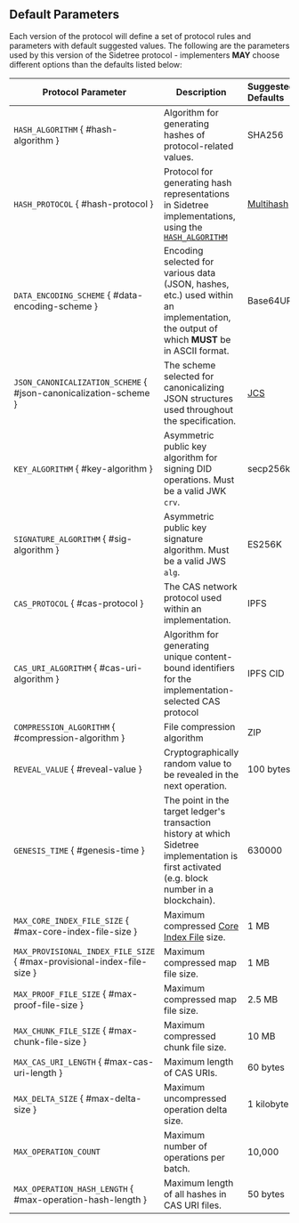 ## Default Parameters

Each version of the protocol will define a set of protocol rules and parameters with default suggested values. The following are the parameters used by this version of the Sidetree protocol - implementers ****MAY**** choose different options than the defaults listed below:

| Protocol Parameter          | Description                                                                   | Suggested Defaults |
|-----------------------------|-------------------------------------------------------------------------------|:-------------------|
| `HASH_ALGORITHM` { #hash-algorithm }       | Algorithm for generating hashes of protocol-related values.    |             SHA256 |
| `HASH_PROTOCOL` { #hash-protocol }       | Protocol for generating hash representations in Sidetree implementations, using the [`HASH_ALGORITHM`](#hash-algorithm) | [Multihash](#multihash) |
| `DATA_ENCODING_SCHEME` { #data-encoding-scheme } | Encoding selected for various data (JSON, hashes, etc.) used within an implementation, the output of which ****MUST**** be in ASCII format. | Base64URL |
| `JSON_CANONICALIZATION_SCHEME` { #json-canonicalization-scheme } | The scheme selected for canonicalizing JSON structures used throughout the specification. | [JCS](https://tools.ietf.org/html/draft-rundgren-json-canonicalization-scheme-17) |
| `KEY_ALGORITHM` { #key-algorithm }         | Asymmetric public key algorithm for signing DID operations. Must be a valid JWK `crv`.    |          secp256k1 |
| `SIGNATURE_ALGORITHM` { #sig-algorithm }   | Asymmetric public key signature algorithm. Must be a valid JWS `alg`.                    |             ES256K |
| `CAS_PROTOCOL` { #cas-protocol }       | The CAS network protocol used within an implementation.            |               IPFS |
| `CAS_URI_ALGORITHM` { #cas-uri-algorithm }       | Algorithm for generating unique content-bound identifiers for the implementation-selected CAS protocol                      |           IPFS CID |
| `COMPRESSION_ALGORITHM` { #compression-algorithm } | File compression algorithm                             |                ZIP |
| `REVEAL_VALUE` { #reveal-value } | Cryptographically random value to be revealed in the next operation. |  100 bytes |
| `GENESIS_TIME` { #genesis-time }                 | The point in the target ledger's transaction history at which Sidetree implementation is first activated (e.g. block number in a blockchain).    |             630000 |
| `MAX_CORE_INDEX_FILE_SIZE` { #max-core-index-file-size } | Maximum compressed [Core Index File](#core-index-file) size.                     |               1 MB |
| `MAX_PROVISIONAL_INDEX_FILE_SIZE` { #max-provisional-index-file-size }       | Maximum compressed map file size.                        |               1 MB |
| `MAX_PROOF_FILE_SIZE` { #max-proof-file-size }       | Maximum compressed map file size.                        |               2.5 MB |
| `MAX_CHUNK_FILE_SIZE`  { #max-chunk-file-size }  | Maximum compressed chunk file size.                      |              10 MB |
| `MAX_CAS_URI_LENGTH` { #max-cas-uri-length }        | Maximum length of CAS URIs.                                          |               60 bytes |
| `MAX_DELTA_SIZE` { #max-delta-size }        | Maximum uncompressed operation delta size.                                          |               1 kilobyte |
| `MAX_OPERATION_COUNT`       | Maximum number of operations per batch.                                       |             10,000 |
| `MAX_OPERATION_HASH_LENGTH` { #max-operation-hash-length }       | Maximum length of all hashes in CAS URI files.                                       |             50 bytes |
